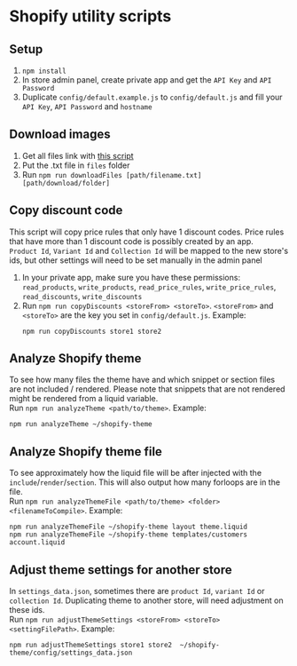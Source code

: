# Shopify utility scripts

## Setup
1. `npm install`
2. In store admin panel, create private app and get the `API Key` and `API Password`
3. Duplicate `config/default.example.js` to `config/default.js` and fill your `API Key`, `API Password` and `hostname`

## Download images
1. Get all files link with [this script](https://gist.github.com/freakdesign/a1636414cce682c2c444#file-get-all-files-from-shopify-admin-js)
2. Put the .txt file in `files` folder
3. Run `npm run downloadFiles [path/filename.txt] [path/download/folder]`

## Copy discount code
This script will copy price rules that only have 1 discount codes.
Price rules that have more than 1 discount code is possibly created by an app.<br>
`Product Id`, `Variant Id` and `Collection Id` will be mapped to the new store's ids, but other settings will need to be set manually in the admin panel
1. In your private app, make sure you have these permissions: `read_products`, `write_products`, `read_price_rules`, `write_price_rules`, `read_discounts`, `write_discounts`
2. Run `npm run copyDiscounts <storeFrom> <storeTo>`. `<storeFrom>` and `<storeTo>` are the key you set in `config/default.js`. Example:
	```
	npm run copyDiscounts store1 store2
	```

## Analyze Shopify theme
To see how many files the theme have and which snippet or section files are not included / rendered.
Please note that snippets that are not rendered might be rendered from a liquid variable.<br>
Run `npm run analyzeTheme <path/to/theme>`. Example:
```
npm run analyzeTheme ~/shopify-theme
```

## Analyze Shopify theme file
To see approximately how the liquid file will be after injected with the `include`/`render`/`section`.
This will also output how many forloops are in the file.<br>
Run `npm run analyzeThemeFile <path/to/theme> <folder> <filenameToCompile>`. Example:
```
npm run analyzeThemeFile ~/shopify-theme layout theme.liquid
npm run analyzeThemeFile ~/shopify-theme templates/customers account.liquid
```

## Adjust theme settings for another store
In `settings_data.json`, sometimes there are `product Id`, `variant Id` or `collection Id`.
Duplicating theme to another store, will need adjustment on these ids.<br>
Run `npm run adjustThemeSettings <storeFrom> <storeTo> <settingFilePath>`. Example:
```
npm run adjustThemeSettings store1 store2  ~/shopify-theme/config/settings_data.json
```
